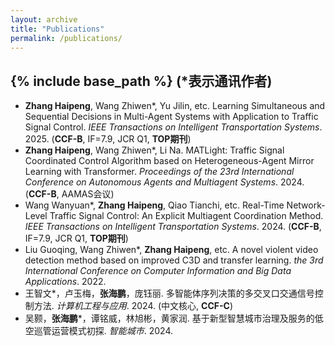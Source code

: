 ```yaml
---
layout: archive
title: "Publications"
permalink: /publications/
---
```

{% include base_path %}
(*表示通讯作者)
------
- **Zhang Haipeng**, Wang Zhiwen\*, Yu Jilin, etc. Learning Simultaneous and Sequential Decisions in Multi-Agent Systems with Application to Traffic Signal Control. _IEEE Transactions on Intelligent Transportation Systems_. 2025. (**CCF-B**, IF=7.9, JCR Q1, **TOP期刊**)
- **Zhang Haipeng**, Wang Zhiwen\*, Li Na. MATLight: Traffic Signal Coordinated Control Algorithm based on Heterogeneous-Agent Mirror Learning with Transformer. _Proceedings of the 23rd International Conference on Autonomous Agents and Multiagent Systems_. 2024. (**CCF-B**, AAMAS会议)
- Wang Wanyuan\*, **Zhang Haipeng**, Qiao Tianchi, etc. Real-Time Network-Level Traffic Signal Control: An Explicit Multiagent Coordination Method. _IEEE Transactions on Intelligent Transportation Systems_. 2024. (**CCF-B**, IF=7.9, JCR Q1, **TOP期刊**)
- Liu Guoqing, Wang Zhiwen\*, **Zhang Haipeng**, etc. A novel violent video detection method based on improved C3D and transfer learning. _the 3rd International Conference on Computer Information and Big Data Applications_. 2022.
- 王智文\*，卢玉梅，**张海鹏**，庞钰丽. 多智能体序列决策的多交叉口交通信号控制方法. _计算机工程与应用_. 2024. (中文核心, **CCF-C**)
- 吴颢，**张海鹏**\*，谭铭威，林旭彬，黄家润. 基于新型智慧城市治理及服务的低空巡管运营模式初探. _智能城市_. 2024.
